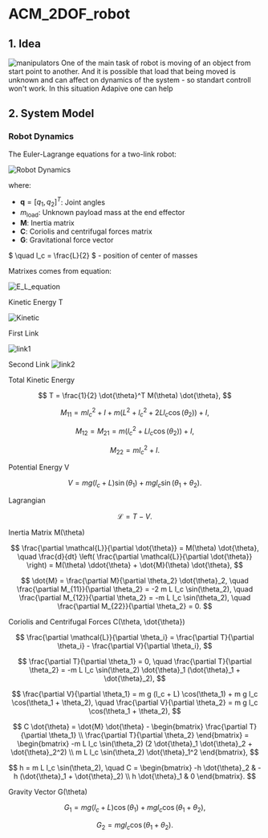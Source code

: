 # ACM_2DOF_robot

## 1. Idea
![manipulators](https://www.universal-robots.com/media/1814006/ur16e_all_3.jpg)
One of the main task of robot is moving of an object from start point to another. And it is possible that load that being moved is unknown and can affect on dynamics of the system - so standart controll won't work. In this situation Adapive one can help


## 2. System Model
### Robot Dynamics
The Euler-Lagrange equations for a two-link robot:

![Robot Dynamics](https://latex.codecogs.com/svg.image?$$\mathbf{M}(\mathbf{q},m_{\text{load}})\ddot{\mathbf{q}}&plus;\mathbf{C}(\mathbf{q},\dot{\mathbf{q}},m_{\text{load}})\dot{\mathbf{q}}&plus;\mathbf{G}(\mathbf{q},m_{\text{load}})=\boldsymbol{\tau},$$)

where:
- $\mathbf{q} = [q_1, q_2]^T$: Joint angles
- $m_{\text{load}}$: Unknown payload mass at the end effector
- $\mathbf{M}$: Inertia matrix
- $\mathbf{C}$: Coriolis and centrifugal forces matrix
- $\mathbf{G}$: Gravitational force vector

$ \quad l_c = \frac{L}{2} $ -  position of center of masses

Matrixes comes from equation:

![E_L_equation](https://latex.codecogs.com/svg.image?$$\frac{d}{dt}\left(\frac{\partial\mathcal{L}}{\partial\dot{\theta}_i}\right)-\frac{\partial\mathcal{L}}{\partial\theta_i}=\tau_i,\quad&space;i=1,2,$$)


Kinetic Energy T

![Kinetic](https://latex.codecogs.com/svg.image?$$T=T_1&plus;T_2.$$)




First Link

![link1](https://latex.codecogs.com/svg.image?$$x_{c1}=l_c\cos(\theta_1),\quad&space;y_{c1}=l_c\sin(\theta_1)$$$$\dot{x}_{c1}=-l_c\sin(\theta_1)\dot{\theta}_1,\quad\dot{y}_{c1}=l_c\cos(\theta_1)\dot{\theta}_1,$$$$T_1=\frac{1}{2}(m&space;l_c^2&plus;I)\dot{\theta}_1^2,\quad&space;I=\frac{1}{12}m&space;L^2.$$)

Second Link
![link2](https://latex.codecogs.com/svg.image?$$x_{c2}=L\cos(\theta_1)&plus;l_c\cos(\theta_1&plus;\theta_2),\quad&space;y_{c2}=L\sin(\theta_1)&plus;l_c\sin(\theta_1&plus;\theta_2),$$$$\dot{x}_{c2}=-L\sin(\theta_1)\dot{\theta}_1-l_c\sin(\theta_1&plus;\theta_2)(\dot{\theta}_1&plus;\dot{\theta}_2),$$$$\dot{y}_{c2}=L\cos(\theta_1)\dot{\theta}_1&plus;l_c\cos(\theta_1&plus;\theta_2)(\dot{\theta}_1&plus;\dot{\theta}_2),$$$$T_2=\frac{1}{2}m\left[L^2\dot{\theta}_1^2&plus;l_c^2(\dot{\theta}_1&plus;\dot{\theta}_2)^2&plus;2&space;L&space;l_c\dot{\theta}_1(\dot{\theta}_1&plus;\dot{\theta}_2)\cos(\theta_2)\right]&plus;\frac{1}{2}I(\dot{\theta}_1&plus;\dot{\theta}_2)^2.$$)

Total Kinetic Energy

$$
T = \frac{1}{2} \dot{\theta}^T M(\theta) \dot{\theta},
$$

$$
M_{11} = m l_c^2 + I + m (L^2 + l_c^2 + 2 L l_c \cos(\theta_2)) + I,
$$

$$
M_{12} = M_{21} = m (l_c^2 + L l_c \cos(\theta_2)) + I,
$$

$$
M_{22} = m l_c^2 + I.
$$

Potential Energy V

$$
V = m g (l_c + L) \sin(\theta_1) + m g l_c \sin(\theta_1 + \theta_2).
$$

Lagrangian

$$
\mathcal{L} = T - V.
$$

Inertia Matrix M(\theta)

$$
\frac{\partial \mathcal{L}}{\partial \dot{\theta}} = M(\theta) \dot{\theta}, \quad \frac{d}{dt} \left( \frac{\partial \mathcal{L}}{\partial \dot{\theta}} \right) = M(\theta) \ddot{\theta} + \dot{M}(\theta) \dot{\theta},
$$

$$
\dot{M} = \frac{\partial M}{\partial \theta_2} \dot{\theta}_2, \quad \frac{\partial M_{11}}{\partial \theta_2} = -2 m L l_c \sin(\theta_2), \quad \frac{\partial M_{12}}{\partial \theta_2} = -m L l_c \sin(\theta_2), \quad \frac{\partial M_{22}}{\partial \theta_2} = 0.
$$

Coriolis and Centrifugal Forces C(\theta, \dot{\theta})

$$
\frac{\partial \mathcal{L}}{\partial \theta_i} = \frac{\partial T}{\partial \theta_i} - \frac{\partial V}{\partial \theta_i},
$$

$$
\frac{\partial T}{\partial \theta_1} = 0, \quad \frac{\partial T}{\partial \theta_2} = -m L l_c \sin(\theta_2) \dot{\theta}_1 (\dot{\theta}_1 + \dot{\theta}_2),
$$

$$
\frac{\partial V}{\partial \theta_1} = m g (l_c + L) \cos(\theta_1) + m g l_c \cos(\theta_1 + \theta_2), \quad \frac{\partial V}{\partial \theta_2} = m g l_c \cos(\theta_1 + \theta_2),
$$

$$
C \dot{\theta} = \dot{M} \dot{\theta} - \begin{bmatrix} \frac{\partial T}{\partial \theta_1} \\ \frac{\partial T}{\partial \theta_2} \end{bmatrix} = \begin{bmatrix} -m L l_c \sin(\theta_2) (2 \dot{\theta}_1 \dot{\theta}_2 + \dot{\theta}_2^2) \\ m L l_c \sin(\theta_2) \dot{\theta}_1^2 \end{bmatrix},
$$

$$
h = m L l_c \sin(\theta_2), \quad C = \begin{bmatrix} -h \dot{\theta}_2 & -h (\dot{\theta}_1 + \dot{\theta}_2) \\ h \dot{\theta}_1 & 0 \end{bmatrix}.
$$

Gravity Vector G(\theta)

$$
G_1 = m g (l_c + L) \cos(\theta_1) + m g l_c \cos(\theta_1 + \theta_2),
$$

$$
G_2 = m g l_c \cos(\theta_1 + \theta_2).
$$